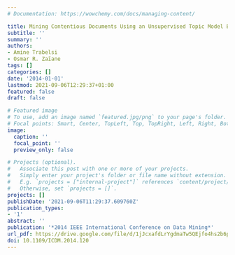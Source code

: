```yaml
---
# Documentation: https://wowchemy.com/docs/managing-content/

title: Mining Contentious Documents Using an Unsupervised Topic Model Based Approach
subtitle: ''
summary: ''
authors:
- Amine Trabelsi
- Osmar R. Zaïane
tags: []
categories: []
date: '2014-01-01'
lastmod: 2021-09-06T12:29:37+01:00
featured: false
draft: false

# Featured image
# To use, add an image named `featured.jpg/png` to your page's folder.
# Focal points: Smart, Center, TopLeft, Top, TopRight, Left, Right, BottomLeft, Bottom, BottomRight.
image:
  caption: ''
  focal_point: ''
  preview_only: false

# Projects (optional).
#   Associate this post with one or more of your projects.
#   Simply enter your project's folder or file name without extension.
#   E.g. `projects = ["internal-project"]` references `content/project/deep-learning/index.md`.
#   Otherwise, set `projects = []`.
projects: []
publishDate: '2021-09-06T11:29:37.609760Z'
publication_types:
- '1'
abstract: ''
publication: '*2014 IEEE International Conference on Data Mining*'
url_pdf: https://drive.google.com/file/d/1jJcxafdLrYgdmaTw5QEjfo4hs2b6pfaD/view?usp=sharing
doi: 10.1109/ICDM.2014.120
---
```

